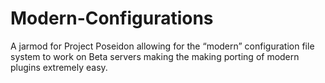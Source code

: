 # Modern-Configurations
A jarmod for Project Poseidon allowing for the “modern” configuration file system to work on Beta servers making the making porting of modern plugins extremely easy.
